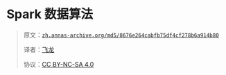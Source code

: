# Spark 数据算法

> 原文：[`zh.annas-archive.org/md5/8676e264cabfb75df4cf278b6a914b80`](https://zh.annas-archive.org/md5/8676e264cabfb75df4cf278b6a914b80)
> 
> 译者：[飞龙](https://github.com/wizardforcel)
> 
> 协议：[CC BY-NC-SA 4.0](http://creativecommons.org/licenses/by-nc-sa/4.0/)